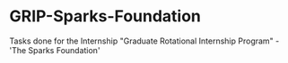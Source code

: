 # GRIP-Sparks-Foundation
Tasks done for the Internship "Graduate Rotational Internship Program" - 'The Sparks Foundation'
